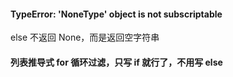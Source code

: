 
#### TypeError: 'NoneType' object is not subscriptable

else 不返回 None，而是返回空字符串  


#### 列表推导式 for 循环过滤，只写 if 就行了，不用写 else  
